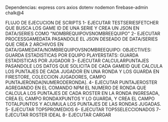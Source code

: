 Dependencias:
express
cors
axios
dotenv
nodemon
firebase-admin
chalk@4

FLUJO DE EJECUCION DE SCRIPTS
1- EJECUTAR TESTSERIESFETCHER QUE BUSCA LOS GAME ID DE UNA SERIE Y CREA UN JSON EN DATA/SERIES COMO "NOMBREQUIPOVSNOMBREEQUIPO"
2- EJECUTAR PROCESSGAMEDATA PASANDOLE EL JSON DESEADO DE DATA/SERIES QUE CREA 2 ARCHIVOS EN DATA/GAMEDATA/NOMBREQUIPOVSNOMBREEQUIPO:
    OBJECTIVES: GUARDA ESTADISTICAS POR EQUIPO
    PLAYERSTATS: GUARDA ESTADISTICAS POR JUGADOR
3- EJECUTAR CALCULARPUNTAJES PASANDOLE LOS DATOS QUE SOLICITA DE CADA GAMEID QUE CALCULA LOS PUNTAJES DE CADA JUGADOR EN UNA RONDA Y LOS GUARDA EN FIRESTORE, COLECCION JUGADORES, CAMPO PUNTAJERONDA[NUMERODERONDA].
4- EJECUTAR PUNTAJEROSTER AGREGANDO EN EL COMANDO NPM EL NUMERO DE RONDA QUE CALCULA LOS PUNTAJES DE CADA ROSTER EN LA RONDA INGRESADA, CREA EL CAMPO RONDAXPUNTOS Y LO GUARDA, Y CREA EL CAMPO TOTALPUNTOS Y ACUMULA LOS PUNTAJES DE LAS RONDAS JUGADAS.
5- EJECUTAR TOP5PROMEDIOS
6- EJECUTAR TOP5SELECCIONADOS
7- EJECUTAR ROSTER IDEAL
8- EJECUTAR CARGAR